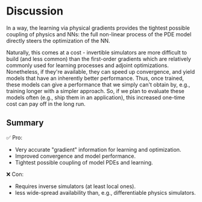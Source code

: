 Discussion
=======================

In a way, the learning via physical gradients provides the tightest possible coupling
of physics and NNs: the full non-linear process of the PDE model directly steers
the optimization of the NN.

Naturally, this comes at a cost - invertible simulators are more difficult to build
(and less common) than the first-order gradients which are relatively commonly used
for learning processes and adjoint optimizations. Nonetheless, if they're available,
they can speed up convergence, and yield models that have an inherently better performance.
Thus, once trained, these models can give a performance that we simply can't obtain
by, e.g., training longer with a simpler approach. So, if we plan to evaluate these
models often (e.g., ship them in an application), this increased one-time cost
can pay off in the long run.

## Summary

✅ Pro: 
- Very accurate "gradient" information for learning and optimization.
- Improved convergence and model performance.
- Tightest possible coupling of model PDEs and learning.

❌ Con: 
- Requires inverse simulators (at least local ones).
- less wide-spread availability than, e.g., differentiable physics simulators.

